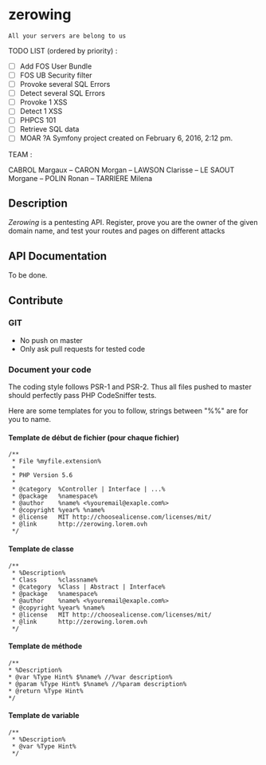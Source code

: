 zerowing
========

    All your servers are belong to us
    
    
TODO LIST (ordered by priority) :

- [ ] Add FOS User Bundle
- [ ] FOS UB Security filter
- [ ] Provoke several SQL Errors
- [ ] Detect several SQL Errors
- [ ] Provoke 1 XSS
- [ ] Detect 1 XSS
- [ ] PHPCS 101
- [ ] Retrieve SQL data
- [ ] MOAR ?A Symfony project created on February 6, 2016, 2:12 pm.

TEAM :

CABROL Margaux –
CARON Morgan –
LAWSON Clarisse –
LE SAOUT Morgane –
POLIN Ronan –
TARRIERE Milena

## Description

*Zerowing* is a pentesting API. Register, prove you are the owner of the given domain name, 
  and test your routes and pages on different attacks
  
## API Documentation

To be done.

## Contribute

### GIT

- No push on master
- Only ask pull requests for tested code


### Document your code

The coding style follows PSR-1 and PSR-2. Thus all files pushed to master should perfectly pass 
PHP CodeSniffer tests.

Here are some templates for you to follow, strings between "%%" are for you to name.


#### Template de début de fichier (pour chaque fichier)
 
    /**
     * File %myfile.extension%
     *
     * PHP Version 5.6
     *
     * @category  %Controller | Interface | ...%
     * @package   %namespace%
     * @author    %name% <%youremail@exaple.com%>
     * @copyright %year% %name%
     * @license   MIT http://choosealicense.com/licenses/mit/
     * @link      http://zerowing.lorem.ovh
     */

#### Template de classe

 
    /**
     * %Description%
     * Class      %classname%
     * @category  %Class | Abstract | Interface%
     * @package   %namespace%
     * @author    %name% <%youremail@exaple.com%>
     * @copyright %year% %name%
     * @license   MIT http://choosealicense.com/licenses/mit/
     * @link      http://zerowing.lorem.ovh
     */
    
#### Template de méthode

    /**
    * %Description%
    * @var %Type Hint% $%name% //%var description%
    * @param %Type Hint% $%name% //%param description%
    * @return %Type Hint%
    */
    
####  Template de variable

    /**
     * %Description%
     * @var %Type Hint%
     */
     
 